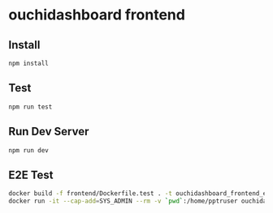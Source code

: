 # ouchidashboard frontend

## Install

`npm install`

## Test

`npm run test`

## Run Dev Server

`npm run dev`

## E2E Test

``` bash
docker build -f frontend/Dockerfile.test . -t ouchidashboard_frontend_e2e
docker run -it --cap-add=SYS_ADMIN --rm -v `pwd`:/home/pptruser ouchidashboard_frontend_e2e bash -c "cd frontend; npm run test:e2e"
```
